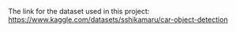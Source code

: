 The link for the dataset used in this project: https://www.kaggle.com/datasets/sshikamaru/car-object-detection